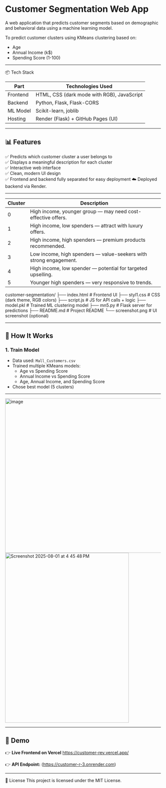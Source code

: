 # Customer Segmentation Web App
A web application that predicts customer segments based on demographic and behavioral data using a machine learning model.


 To predict customer clusters using KMeans clustering based on:

- Age
- Annual Income (k$)
- Spending Score (1-100)
---
📦 Tech Stack

| Part     | Technologies Used                          |
| -------- | ------------------------------------------ |
| Frontend | HTML, CSS (dark mode with RGB), JavaScript |
| Backend  | Python, Flask, Flask-CORS                  |
| ML Model | Scikit-learn, joblib                       |
| Hosting  | Render (Flask) + GitHub Pages (UI)         |

---

## 📊 Features

✅ Predicts which customer cluster a user belongs to  
✅ Displays a meaningful description for each cluster  
✅ Interactive web interface  
✅ Clean, modern UI design  
✅ Frontend and backend fully separated for easy deployment
☁️ Deployed backend via Render.



---

| Cluster | Description                                                       |
| ------- | ----------------------------------------------------------------- |
| 0       | High income, younger group — may need cost-effective offers.      |
| 1       | High income, low spenders — attract with luxury offers.           |
| 2       | High income, high spenders — premium products recommended.        |
| 3       | Low income, high spenders — value-seekers with strong engagement. |
| 4       | High income, low spender — potential for targeted upselling.      |
| 5       | Younger high spenders — very responsive to trends.                |


customer-segmentation/
├── index.html          # Frontend UI
├── styl1.css           # CSS (dark theme, RGB colors)
├── script.js           # JS for API calls + logic
├── model.pkl           # Trained ML clustering model
├── mn5.py              # Flask server for predictions
├── README.md           # Project README
└── screenshot.png      # UI screenshot (optional)

---



## 🔧 How It Works

### 1. Train Model

- Data used: `Mall_Customers.csv`
- Trained multiple KMeans models:
  - Age vs Spending Score
  - Annual Income vs Spending Score
  - Age, Annual Income, and Spending Score
- Chose best model (5 clusters)
---
<img width="600" height="500" alt="image" src="https://github.com/user-attachments/assets/69968a39-2540-4ebe-aa13-5484e4c8dab9" />
<img width="400" height="550" alt="Screenshot 2025-08-01 at 4 45 48 PM" src="https://github.com/user-attachments/assets/4efb6815-0fcd-411f-ab13-bc78fcc071b0" />

---
## 🚀 Demo

👉 **Live Frontend on Vercel** https://customer-rev.vercel.app/


👉 **API Endpoint:** (https://customer-r-3.onrender.com)

---
📘 License
This project is licensed under the MIT License.

